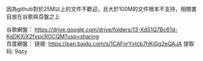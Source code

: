 因為github對於25M以上的文件不歡迎，且大於100M的文件根本不支持，相關書目放在谷歌與百盤之上

谷歌網盤：      https://drive.google.com/drive/folders/13-XdS1Q7Bc61d-KgDKXiX2fxsjcROCQM?usp=sharing <br />
百度網盤：      链接: https://pan.baidu.com/s/1CAFnrYxtcb7hKiGg2eQAJA 提取码: 9qcy
